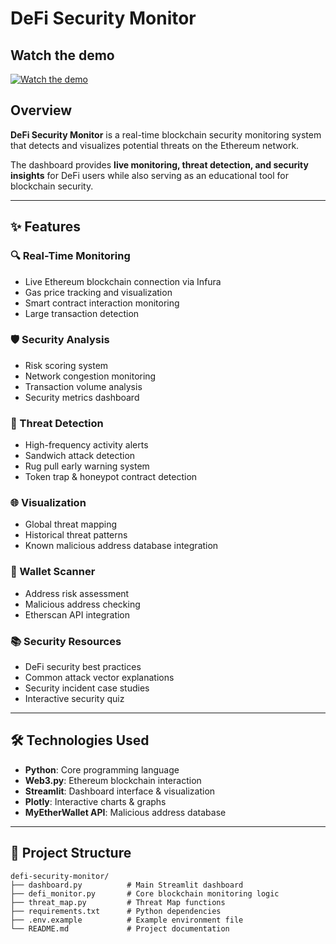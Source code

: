 # DeFi Security Monitor

## Watch the demo    
[![Watch the demo](https://img.youtube.com/vi/BjWg1ltNm_Q/0.jpg)](https://youtu.be/BjWg1ltNm_Q)


## Overview

**DeFi Security Monitor** is a real-time blockchain security monitoring system that detects and visualizes potential threats on the Ethereum network.  

The dashboard provides **live monitoring, threat detection, and security insights** for DeFi users while also serving as an educational tool for blockchain security.

---

## ✨ Features

### 🔍 Real-Time Monitoring
- Live Ethereum blockchain connection via Infura
- Gas price tracking and visualization
- Smart contract interaction monitoring
- Large transaction detection

### 🛡️ Security Analysis
- Risk scoring system
- Network congestion monitoring
- Transaction volume analysis
- Security metrics dashboard

### 🚨 Threat Detection
- High-frequency activity alerts
- Sandwich attack detection
- Rug pull early warning system
- Token trap & honeypot contract detection

### 🌐 Visualization
- Global threat mapping
- Historical threat patterns
- Known malicious address database integration

### 👛 Wallet Scanner
- Address risk assessment
- Malicious address checking
- Etherscan API integration

### 📚 Security Resources
- DeFi security best practices
- Common attack vector explanations
- Security incident case studies
- Interactive security quiz

---

## 🛠 Technologies Used

- **Python**: Core programming language  
- **Web3.py**: Ethereum blockchain interaction  
- **Streamlit**: Dashboard interface & visualization  
- **Plotly**: Interactive charts & graphs  
- **MyEtherWallet API**: Malicious address database  

---

## 📂 Project Structure

```plaintext
defi-security-monitor/
├── dashboard.py          # Main Streamlit dashboard
├── defi_monitor.py       # Core blockchain monitoring logic
├── threat_map.py         # Threat Map functions
├── requirements.txt      # Python dependencies
├── .env.example          # Example environment file
└── README.md             # Project documentation
